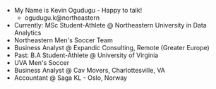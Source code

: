 - My Name is Kevin Ogudugu - Happy to talk!
   - ogudugu.k@northeastern
- Currently: MSc Student-Athlete @ Northeastern University in Data Analytics
- Northeastern Men's Soccer Team
- Business Analyst @ Expandic Consulting, Remote (Greater Europe)
- Past: B.A Student-Athlete @ University of Virginia
- UVA Men's Soccer
- Business Analyst @ Cav Movers, Charlottesville, VA
- Accountant @ Saga KL - Oslo, Norway

<!---
kevogud/kevogud is a ✨ special ✨ repository because its `README.md` (this file) appears on your GitHub profile.
You can click the Preview link to take a look at your changes.
--->
